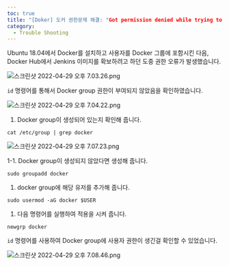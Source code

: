 ```yaml
---
toc: true
title: "[Doker] 도커 권한문제 해결: "Got permission denied while trying to connect to the Docker daemon socket""
category:
  - Trouble Shooting
---
```


Ubuntu 18.04에서 Docker를 설치하고 사용자를 Docker 그룹에 포함시킨 다음, Docker Hub에서 Jenkins 이미지를 확보하려고 하던 도중 권한 오류가 발생했습니다.

![스크린샷 2022-04-29 오후 7.03.26.png](https://i.imgur.com/yUDMm62.png)

`id` 명령어를 통해서 Docker group 권한이 부여되지 않았음을 확인하였습니다.

![스크린샷 2022-04-29 오후 7.04.22.png](https://i.imgur.com/CtynEAC.png)

1. Docker group이 생성되어 있는지 확인해 줍니다.

`cat /etc/group | grep docker`

![스크린샷 2022-04-29 오후 7.07.23.png](https://i.imgur.com/PzSZBwK.png)

1-1. Docker group이 생성되지 않았다면 생성해 줍니다.

`sudo groupadd docker`

1. docker group에 해당 유저를 추가해 줍니다. 

`sudo usermod -aG docker $USER`

1. 다음 명령어를 실행하여 적용을 시켜 줍니다.

`newgrp docker`

`id` 명령어를 사용하여 Docker group에 사용자 권한이 생긴걸 확인할 수 있었습니다.

![스크린샷 2022-04-29 오후 7.08.46.png](https://i.imgur.com/HUa4S2J.png)